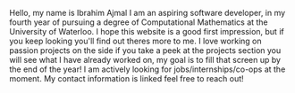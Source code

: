 Hello, my name is Ibrahim Ajmal I am an aspiring software developer, in my fourth year of pursuing a degree of Computational Mathematics at the University of Waterloo. I hope this website is a good first impression, but if you keep looking you'll find out theres more to me. I love working on passion projects on the side if you take a peek at the projects section you will see what I have already worked on, my goal is to fill that screen up by the end of the year! I am actively looking for jobs/internships/co-ops at the moment. My contact information is linked feel free to reach out!
